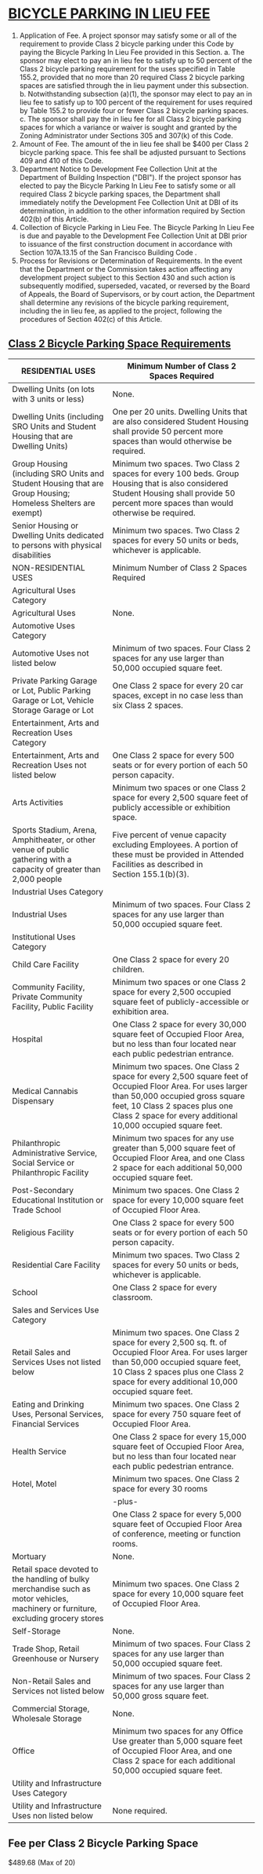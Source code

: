 # [BICYCLE PARKING IN LIEU FEE](http://library.amlegal.com/nxt/gateway.dll/California/planning/article4developmentimpactfeesandprojectr?f=templates$fn=default.htm$3.0$vid=amlegal:sanfrancisco_ca$anc=JD_430)

1.  Application of Fee. A project sponsor may satisfy some or all of the requirement to provide Class 2 bicycle parking under this Code by paying the Bicycle Parking In Lieu Fee provided in this Section.
   a.  The sponsor may elect to pay an in lieu fee to satisfy up to 50 percent of the Class 2 bicycle parking requirement for the uses specified in Table 155.2, provided that no more than 20 required Class 2 bicycle parking spaces are satisfied through the in lieu payment under this subsection.
   b.   Notwithstanding subsection (a)(1), the sponsor may elect to pay an in lieu fee to satisfy up to 100 percent of the requirement for uses required by Table 155.2 to provide four or fewer Class 2 bicycle parking spaces.
   c.  The sponsor shall pay the in lieu fee for all Class 2 bicycle parking spaces for which a variance or waiver is sought and granted by the Zoning Administrator under Sections 305 and 307(k) of this Code.
2.  Amount of Fee. The amount of the in lieu fee shall be $400 per Class 2 bicycle parking space. This fee shall be adjusted pursuant to Sections 409 and 410 of this Code.
3.  Department Notice to Development Fee Collection Unit at the Department of Building Inspection ("DBI"). If the project sponsor has elected to pay the Bicycle Parking In Lieu Fee to satisfy some or all required Class 2 bicycle parking spaces, the Department shall immediately notify the Development Fee Collection Unit at DBI of its determination, in addition to the other information required by Section 402(b) of this Article.
4.  Collection of Bicycle Parking in Lieu Fee. The Bicycle Parking In Lieu Fee is due and payable to the Development Fee Collection Unit at DBI prior to issuance of the first construction document in accordance with Section 107A.13.15 of the San Francisco Building Code .
5.  Process for Revisions or Determination of Requirements. In the event that the Department or the Commission takes action affecting any development project subject to this Section 430 and such action is subsequently modified, superseded, vacated, or reversed by the Board of Appeals, the Board of Supervisors, or by court action, the Department shall determine any revisions of the bicycle parking requirement, including the in lieu fee, as applied to the project, following the procedures of Section 402(c) of this Article.

## [Class 2 Bicycle Parking Space Requirements][1]

| RESIDENTIAL USES                                                                                                                   | Minimum Number of Class 2 Spaces Required                                                                                                                                                                                                    |
|------------------------------------------------------------------------------------------------------------------------------------|----------------------------------------------------------------------------------------------------------------------------------------------------------------------------------------------------------------------------------------------|
| Dwelling Units (on lots with 3 units or less)                                                                                      | None.                                                                                                                                                                                                                                        |
| Dwelling Units (including SRO Units and Student Housing that are Dwelling Units)                                                   | One per 20 units. Dwelling Units that are also considered Student Housing shall provide 50 percent more spaces than would otherwise be required.                                                                                             |
| Group Housing (including SRO Units and Student Housing that are Group Housing; Homeless Shelters are exempt)                       | Minimum two spaces. Two Class 2 spaces for every 100 beds. Group Housing that is also considered Student Housing shall provide 50 percent more spaces than would otherwise be required.                                                      |
| Senior Housing or Dwelling Units dedicated to persons with physical disabilities                                                   | Minimum two spaces. Two Class 2 spaces for every 50 units or beds, whichever is applicable.                                                                                                                                                  |
| NON-RESIDENTIAL USES                                                                                                               | Minimum Number of Class 2 Spaces Required                                                                                                                                                                                                    |
| Agricultural Uses Category                                                                                                         |                                                                                                                                                                                                                                              |
| Agricultural Uses                                                                                                                  | None.                                                                                                                                                                                                                                        |
| Automotive Uses Category                                                                                                           |                                                                                                                                                                                                                                              |
| Automotive Uses not listed below                                                                                                   | Minimum of two spaces. Four Class 2 spaces for any use larger than 50,000 occupied square feet.                                                                                                                                              |
| Private Parking Garage or Lot, Public Parking Garage or Lot, Vehicle Storage Garage or Lot                                         | One Class 2 space for every 20 car spaces, except in no case less than six Class 2 spaces.                                                                                                                                                   |
| Entertainment, Arts and Recreation Uses Category                                                                                   |                                                                                                                                                                                                                                              |
| Entertainment, Arts and Recreation Uses not listed below                                                                           | One Class 2 space for every 500 seats or for every portion of each 50 person capacity.                                                                                                                                                       |
| Arts Activities                                                                                                                    | Minimum two spaces or one Class 2 space for every 2,500 square feet of publicly accessible or exhibition space.                                                                                                                              |
| Sports Stadium, Arena, Amphitheater, or other venue of public gathering with a capacity of greater than 2,000 people               | Five percent of venue capacity excluding Employees. A portion of these must be provided in Attended Facilities as described in Section 155.1(b)(3).                                                                                          |
| Industrial Uses Category                                                                                                           |                                                                                                                                                                                                                                              |
| Industrial Uses                                                                                                                    | Minimum of two spaces. Four Class 2 spaces for any use larger than 50,000 occupied square feet.                                                                                                                                              |
| Institutional Uses Category                                                                                                        |                                                                                                                                                                                                                                              |
| Child Care Facility                                                                                                                | One Class 2 space for every 20 children.                                                                                                                                                                                                     |
| Community Facility, Private Community Facility, Public Facility                                                                    | Minimum two spaces or one Class 2 space for every 2,500 occupied square feet of publicly-accessible or exhibition area.                                                                                                                      |
| Hospital                                                                                                                           | One Class 2 space for every 30,000 square feet of Occupied Floor Area, but no less than four located near each public pedestrian entrance.                                                                                                   |
| Medical Cannabis Dispensary                                                                                                        | Minimum two spaces. One Class 2 space for every 2,500 square feet of Occupied Floor Area. For uses larger than 50,000 occupied gross square feet, 10 Class 2 spaces plus one Class 2 space for every additional 10,000 occupied square feet. |
| Philanthropic Administrative Service, Social Service or Philanthropic Facility                                                     | Minimum two spaces for any use greater than 5,000 square feet of Occupied Floor Area, and one Class 2 space for each additional 50,000 occupied square feet.                                                                                 |
| Post-Secondary Educational Institution or Trade School                                                                             | Minimum two spaces. One Class 2 space for every 10,000 square feet of Occupied Floor Area.                                                                                                                                                   |
| Religious Facility                                                                                                                 | One Class 2 space for every 500 seats or for every portion of each 50 person capacity.                                                                                                                                                       |
| Residential Care Facility                                                                                                          | Minimum two spaces. Two Class 2 spaces for every 50 units or beds, whichever is applicable.                                                                                                                                                  |
| School                                                                                                                             | One Class 2 space for every classroom.                                                                                                                                                                                                       |
| Sales and Services Use Category                                                                                                    |                                                                                                                                                                                                                                              |
| Retail Sales and Services Uses not listed below                                                                                    | Minimum two spaces. One Class 2 space for every 2,500 sq. ft. of Occupied Floor Area. For uses larger than 50,000 occupied square feet, 10 Class 2 spaces plus one Class 2 space for every additional 10,000 occupied square feet.           |
| Eating and Drinking Uses, Personal Services, Financial Services                                                                    | Minimum two spaces. One Class 2 space for every 750 square feet of Occupied Floor Area.                                                                                                                                                      |
| Health Service                                                                                                                     | One Class 2 space for every 15,000 square feet of Occupied Floor Area, but no less than four located near each public pedestrian entrance.                                                                                                   |
| Hotel, Motel                                                                                                                       | Minimum two spaces. One Class 2 space for every 30 rooms                                                                                                                                                                                     |
|                                                                                                                                    | -plus-                                                                                                                                                                                                                                       |
|                                                                                                                                    | One Class 2 space for every 5,000 square feet of Occupied Floor Area of conference, meeting or function rooms.                                                                                                                               |
| Mortuary                                                                                                                           | None.                                                                                                                                                                                                                                        |
| Retail space devoted to the handling of bulky merchandise such as motor vehicles, machinery or furniture, excluding grocery stores | Minimum two spaces. One Class 2 space for every 10,000 square feet of Occupied Floor Area.                                                                                                                                                   |
| Self-Storage                                                                                                                       | None.                                                                                                                                                                                                                                        |
| Trade Shop, Retail Greenhouse or Nursery                                                                                           | Minimum of two spaces. Four Class 2 spaces for any use larger than 50,000 occupied square feet.                                                                                                                                              |
| Non-Retail Sales and Services not listed below                                                                                     | Minimum of two spaces. Four Class 2 spaces for any use larger than 50,000 gross square feet.                                                                                                                                                 |
| Commercial Storage, Wholesale Storage                                                                                              | None.                                                                                                                                                                                                                                        |
| Office                                                                                                                             | Minimum two spaces for any Office Use greater than 5,000 square feet of Occupied Floor Area, and one Class 2 space for each additional 50,000 occupied square feet.                                                                          |
| Utility and Infrastructure Uses Category                                                                                           |                                                                                                                                                                                                                                              |
| Utility and Infrastructure Uses non listed below                                                                                   | None required.                                                                                                                                                                                                                               |                                                                                                        |

## Fee per Class 2 Bicycle Parking Space
$489.68 (Max of 20)

[1]: <http://library.amlegal.com/nxt/gateway.dll/California/planning/article15off-streetparkingandloading?f=templates$fn=altmain-nf.htm$q=[field%20folio-destination-name:%27Table%20155.2%27]$x=Advanced#JD_Table155.2>
